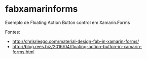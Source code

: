 # fabxamarinforms
Exemplo de Floating Action Button control em Xamarin.Forms

Fontes:
- http://chrisriesgo.com/material-design-fab-in-xamarin-forms/
- http://blog.rees.biz/2016/04/floating-action-button-in-xamarin-forms.html
